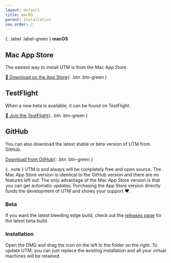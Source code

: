 ```yaml
---
layout: default
title: macOS
parent: Installation
nav_order: 2
---
```

{: .label .label-green }
**macOS**

## Mac App Store
The easiest way to install UTM is from the Mac App Store.

[ Download on the App Store](https://apps.apple.com/us/app/utm-virtual-machines/id1538878817){: .btn .btn-green }

## TestFlight
When a new beta is available, it can be found on TestFlight.

[ Join the TestFlight](https://testflight.apple.com/join/Cg7UTrme){: .btn .btn-green }

## GitHub
You can also download the latest stable or beta version of UTM from GitHub.

[Download from GitHub](https://github.com/utmapp/UTM/releases/latest/download/UTM.dmg){: .btn .btn-green }

{: .note }
UTM is and always will be completely free and open source. The Mac App Store version is identical to the GitHub version and there are no features left out. The only advantage of the Mac App Store version is that you can get automatic updates. Purchasing the App Store version directly funds the development of UTM and shows your support ♥.

### Beta
If you want the latest bleeding edge build, check out the [releases page](https://github.com/utmapp/UTM/releases) for the latest beta build.

### Installation
Open the DMG and drag the icon on the left to the folder on the right. To update UTM, you can just replace the existing installation and all your virtual machines will be retained.
